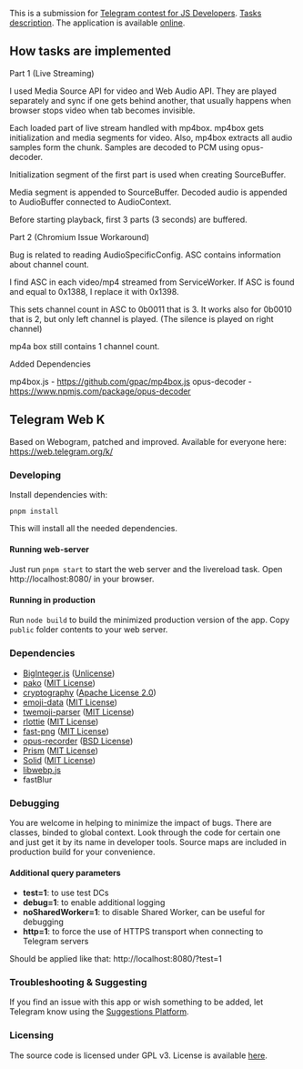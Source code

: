 This is a submission for [Telegram contest for JS Developers](https://t.me/contest/357). [Tasks description](https://contest.com/docs/JS-Contest-2024-r1). 
The application is available [online](https://entry5303-js2024r1.usercontent.dev).

## How tasks are implemented

Part 1 (Live Streaming)

I used Media Source API for video and Web Audio API.
They are played separately and sync if one gets behind another,
that usually happens when browser stops video when tab becomes invisible.

Each loaded part of live stream handled with mp4box.
mp4box gets initialization and media segments for video.
Also, mp4box extracts all audio samples form the chunk.
Samples are decoded to PCM using opus-decoder.

Initialization segment of the first part is used when creating SourceBuffer.

Media segment is appended to SourceBuffer.
Decoded audio is appended to AudioBuffer connected to AudioContext.

Before starting playback, first 3 parts (3 seconds) are buffered.

Part 2 (Chromium Issue Workaround)

Bug is related to reading AudioSpecificConfig.
ASC contains information about channel count.

I find ASC in each video/mp4 streamed from ServiceWorker.
If ASC is found and equal to 0x1388,
I replace it with 0x1398.

This sets channel count in ASC to 0b0011 that is 3.
It works also for 0b0010 that is 2, but only left channel is played. (The silence is played on right channel)

mp4a box still contains 1 channel count.

Added Dependencies

mp4box.js - https://github.com/gpac/mp4box.js
opus-decoder - https://www.npmjs.com/package/opus-decoder

## Telegram Web K
Based on Webogram, patched and improved. Available for everyone here: https://web.telegram.org/k/


### Developing
Install dependencies with:
```lang=bash
pnpm install
```
This will install all the needed dependencies.


#### Running web-server
Just run `pnpm start` to start the web server and the livereload task.
Open http://localhost:8080/ in your browser.


#### Running in production

Run `node build` to build the minimized production version of the app. Copy `public` folder contents to your web server.


### Dependencies
* [BigInteger.js](https://github.com/peterolson/BigInteger.js) ([Unlicense](https://github.com/peterolson/BigInteger.js/blob/master/LICENSE))
* [pako](https://github.com/nodeca/pako) ([MIT License](https://github.com/nodeca/pako/blob/master/LICENSE))
* [cryptography](https://github.com/spalt08/cryptography) ([Apache License 2.0](https://github.com/spalt08/cryptography/blob/master/LICENSE))
* [emoji-data](https://github.com/iamcal/emoji-data) ([MIT License](https://github.com/iamcal/emoji-data/blob/master/LICENSE))
* [twemoji-parser](https://github.com/twitter/twemoji-parser) ([MIT License](https://github.com/twitter/twemoji-parser/blob/master/LICENSE.md))
* [rlottie](https://github.com/rlottie/rlottie.github.io) ([MIT License](https://github.com/Samsung/rlottie/blob/master/licenses/COPYING.MIT))
* [fast-png](https://github.com/image-js/fast-png) ([MIT License](https://github.com/image-js/fast-png/blob/master/LICENSE))
* [opus-recorder](https://github.com/chris-rudmin/opus-recorder) ([BSD License](https://github.com/chris-rudmin/opus-recorder/blob/master/LICENSE.md))
* [Prism](https://github.com/PrismJS/prism) ([MIT License](https://github.com/PrismJS/prism/blob/master/LICENSE))
* [Solid](https://github.com/solidjs/solid) ([MIT License](https://github.com/solidjs/solid/blob/main/LICENSE))
* [libwebp.js](https://libwebpjs.appspot.com/)
* fastBlur

### Debugging
You are welcome in helping to minimize the impact of bugs. There are classes, binded to global context. Look through the code for certain one and just get it by its name in developer tools.
Source maps are included in production build for your convenience.

#### Additional query parameters
* **test=1**: to use test DCs
* **debug=1**: to enable additional logging
* **noSharedWorker=1**: to disable Shared Worker, can be useful for debugging
* **http=1**: to force the use of HTTPS transport when connecting to Telegram servers

Should be applied like that: http://localhost:8080/?test=1


### Troubleshooting & Suggesting

If you find an issue with this app or wish something to be added, let Telegram know using the [Suggestions Platform](https://bugs.telegram.org/c/4002).

### Licensing

The source code is licensed under GPL v3. License is available [here](/LICENSE).
